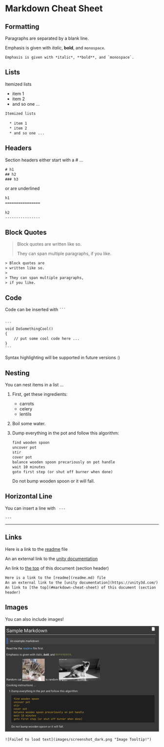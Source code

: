 ﻿# Markdown Cheat Sheet


## Formatting
Paragraphs are separated by a blank line.

Emphasis is given with *italic*, **bold**, and `monospace`.

```
Emphasis is given with *italic*, **bold**, and `monospace`.
```

## Lists
Itemized lists

  * item 1
  * item 2
  * and so one ...

```
Itemized lists

  * item 1
  * item 2
  * and so one ...

```

## Headers

Section headers either start with a # ...
```
# h1
## h2
### h3
```

or are underlined

```
h1
================

h2
----------------
```
## Block Quotes

> Block quotes are
> written like so.
>
> They can span multiple paragraphs,
> if you like.

```
> Block quotes are
> written like so.
>
> They can span multiple paragraphs,
> if you like.
```


## Code

Code can be inserted with ` ``` `

~~~

```
void DoSomethingCool()
{
    // put some cool code here ...
}
```
~~~

Syntax highlighting will be supported in future versions :)


## Nesting

You can nest items in a list ...

 1. First, get these ingredients:

      * carrots
      * celery
      * lentils

 2. Boil some water.

 3. Dump everything in the pot and follow
    this algorithm:

        find wooden spoon
        uncover pot
        stir
        cover pot
        balance wooden spoon precariously on pot handle
        wait 10 minutes
        goto first step (or shut off burner when done)

    Do not bump wooden spoon or it will fall.


## Horizontal Line

You can insert a line with ` ---`

```
---
```
---

## Links

Here is a link to the [readme](readme.md) file

An an external link to the [unity documentation](https://unity3d.com/)

An link to [the top](#markdown-cheat-sheet) of this document (section header)


```
Here is a link to the [readme](readme.md) file
An an external link to the [unity documentation](https://unity3d.com/)
An link to [the top](#markdown-cheat-sheet) of this document (section header)
```

## Images

You can also include images!

![Failed to load text](images/screenshot_dark.png "Image Tooltip!")

```
![Failed to load text](images/screenshot_dark.png "Image Tooltip!")

```
